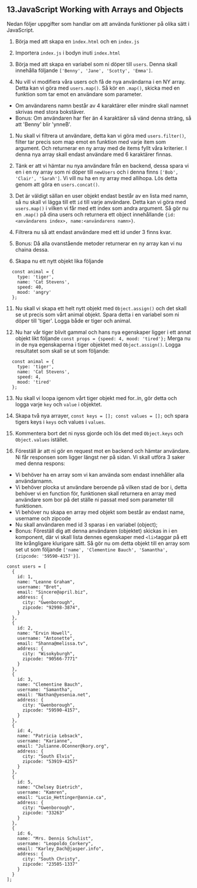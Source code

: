 ## 13.JavaScript Working with Arrays and Objects

Nedan följer uppgifter som handlar om att använda funktioner på olika sätt i JavaScript.

1. Börja med att skapa en ```ìndex.html``` och en ```index.js```

1. Importera ```index.js``` i bodyn inuti ```index.html```

1. Börja med att skapa en variabel som ni döper till ```users```. Denna skall innehålla följande ```['Benny', 'Jane', 'Scotty', 'Emma']```.

1. Nu vill vi modifiera våra users och få de nya användarna i en NY array. Detta kan vi göra med ```users.map()```. Så kör en ```.map()```, skicka med en funktion som tar emot en användare som parameter.
* Om användarens namn består av 4 karaktärer eller mindre skall namnet skrivas med stora bokstäver.
* Bonus: Om användaren har fler än 4 karaktärer så vänd denna sträng, så att 'Benny' blir 'ynneB'.

1. Nu skall vi filtrera ut användare, detta kan vi göra med ```users.filter()```, filter tar precis som map emot en funktion med varje item som argument. Och returnerar en ny array med de items fyllt våra kriterier. I denna nya array skall endast användare med 6 karaktärer finnas.

1. Tänk er att vi hämtar nu nya användare från en backend, dessa spara vi en i en ny array som ni döper till ```newUsers``` och i denna finns ```['Bob', 'Clair', 'Sarah']```. Vi vill nu ha en ny array med allihopa. Lös detta genom att göra en ```users.concat()```.

1. Det är väldigt sällan en user objekt endast består av en lista med namn, så nu skall vi lägga till ett ```id``` till varje användare. Detta kan vi göra med ```users.map()``` i vilken vi får med ett index som andra argument. Så gör nu en ```.map()``` på dina users och returnera ett object innehållande ```{id: <användarens index>, name:<användarens namn>}```.

1. Filtrera nu så att endast användare med ett id under 3 finns kvar.

1. Bonus: Då alla ovanstående metoder returnerar en ny array kan vi nu chaina dessa.

1. Skapa nu ett nytt objekt lika följande
```
  const animal = {
    type: 'tiger',
    name: 'Cat Stevens',
    speed: 40,
    mood: 'angry'
  };
```

11. Nu skall vi skapa ett helt nytt objekt med ```Object.assign()``` och det skall se ut precis som vårt animal objekt. Spara detta i en variabel som ni döper till 'tiger'. Logga både er tiger och animal.

12. Nu har vår tiger blivit gammal och hans nya egenskaper ligger i ett annat objekt likt följande ```const props = {speed: 4, mood: 'tired'};``` Merga nu in de nya egenskaperna i tiger objektet med ```Object.assign()```. Logga resultatet som skall se ut som följande:

```
  const animal = {
    type: 'tiger',
    name: 'Cat Stevens',
    speed: 4,
    mood: 'tired'
  };
```

13. Nu skall vi loopa igenom vårt tiger objekt med for..in, gör detta och logga varje ```key``` och ```value``` i objektet.

14. Skapa två nya arrayer, ```const keys = []; const values = [];``` och spara tigers keys i ```keys``` och values i ```values```.

15. Kommentera bort det ni nyss gjorde och lös det med ```Object.keys``` och ```Object.values``` istället.

16. Föreställ är att ni gör en request mot en backend och hämtar användare. Ni får responsen som ligger längst ner på sidan. Vi skall utföra 3 saker med denna respons:
* Vi behöver ha en array som vi kan använda som endast innehåller alla användarnamn.
* Vi behöver plocka ut användare beroende på vilken stad de bor i, detta behöver vi en function för, funktionen skall returnera en array med användare som bor på det ställe ni passat med som parameter till funktionen.
* Vi behöver nu skapa en array med objekt som består av endast name, username och zipcode
* Nu skall användaren med id 3 sparas i en variabel (object);
* Bonus: Föreställ dig att denna användaren (objektet) skickas in i en komponent, där vi skall lista dennes egenskaper med ```<li>```taggar på ett lite krångligare klurigare sätt. Så gör nu om detta objekt till en array som set ut som följande ```['name', 'Clementine Bauch', 'Samantha', {zipcode: '59590-4157'}]```.


```
const users = [
  {
    id: 1,
    name: "Leanne Graham",
    username: "Bret",
    email: "Sincere@april.biz",
    address: {
      city: "Gwenborough",
      zipcode: "92998-3874",
    }
  },
  {
    id: 2,
    name: "Ervin Howell",
    username: "Antonette",
    email: "Shanna@melissa.tv",
    address: {
      city: "Wisokyburgh",
      zipcode: "90566-7771"
    }
  },
  {
    id: 3,
    name: "Clementine Bauch",
    username: "Samantha",
    email: "Nathan@yesenia.net",
    address: {
      city: "Gwenborough",
      zipcode: "59590-4157",
    }
  },
  {
    id: 4,
    name: "Patricia Lebsack",
    username: "Karianne",
    email: "Julianne.OConner@kory.org",
    address: {
      city: "South Elvis",
      zipcode: "53919-4257"
    }
  },
  {
    id: 5,
    name: "Chelsey Dietrich",
    username: "Kamren",
    email: "Lucio_Hettinger@annie.ca",
    address: {
      city: "Gwenborough",
      zipcode: "33263"
    }
  },
  {
    id: 6,
    name: "Mrs. Dennis Schulist",
    username: "Leopoldo_Corkery",
    email: "Karley_Dach@jasper.info",
    address: {
      city: "South Christy",
      zipcode: "23505-1337"
    }
  }
];
```



